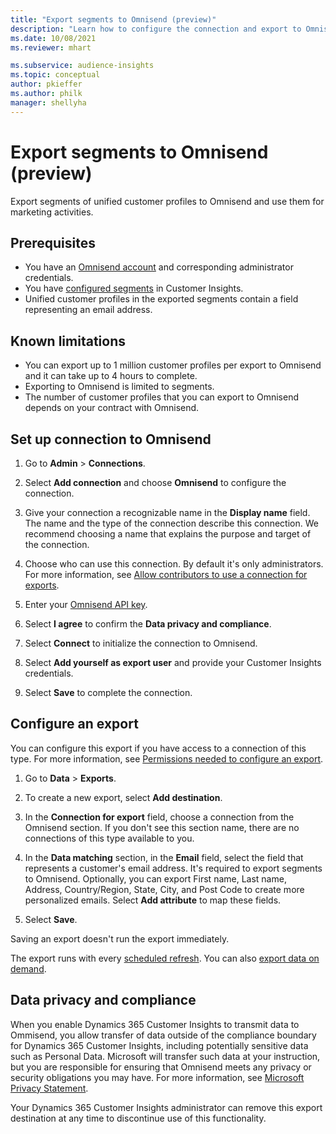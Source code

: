 ```yaml
---
title: "Export segments to Omnisend (preview)"
description: "Learn how to configure the connection and export to Omnisend."
ms.date: 10/08/2021
ms.reviewer: mhart

ms.subservice: audience-insights
ms.topic: conceptual
author: pkieffer
ms.author: philk
manager: shellyha
---
```


# Export segments to Omnisend (preview)

Export segments of unified customer profiles to Omnisend and use them for marketing activities.

## Prerequisites

-	You have an [Omnisend account](https://www.omnisend.com/) and corresponding administrator credentials.
-	You have [configured segments](segments.md) in Customer Insights.
-	Unified customer profiles in the exported segments contain a field representing an email address.

## Known limitations

- You can export up to 1 million customer profiles per export to Omnisend and it can take up to 4 hours to complete.
- Exporting to Omnisend is limited to segments.
- The number of customer profiles that you can export to Omnisend depends on your contract with Omnisend.

## Set up connection to Omnisend

1. Go to **Admin** > **Connections**.

1. Select **Add connection** and choose **Omnisend** to configure the connection.

1. Give your connection a recognizable name in the **Display name** field. The name and the type of the connection describe this connection. We recommend choosing a name that explains the purpose and target of the connection.

1. Choose who can use this connection. By default it's only administrators. For more information, see [Allow contributors to use a connection for exports](connections.md#allow-contributors-to-use-a-connection-for-exports).

1. Enter your [Omnisend API key](https://support.omnisend.com/en/articles/1061890-generating-api-key).

1. Select **I agree** to confirm the **Data privacy and compliance**.

1. Select **Connect** to initialize the connection to Omnisend.

1. Select **Add yourself as export user** and provide your Customer Insights credentials.

1. Select **Save** to complete the connection.

## Configure an export

You can configure this export if you have access to a connection of this type. For more information, see [Permissions needed to configure an export](export-destinations.md#set-up-a-new-export).

1. Go to **Data** > **Exports**.

1. To create a new export, select **Add destination**.

1. In the **Connection for export** field, choose a connection from the Omnisend section. If you don't see this section name, there are no connections of this type available to you.

1. In the **Data matching** section, in the **Email** field, select the field that represents a customer's email address. It's required to export segments to Omnisend. Optionally, you can export First name, Last name, Address, Country/Region, State, City, and Post Code to create more personalized emails. Select **Add attribute** to map these fields.

1. Select **Save**.

Saving an export doesn't run the export immediately.

The export runs with every [scheduled refresh](system.md#schedule-tab). 
You can also [export data on demand](export-destinations.md#run-exports-on-demand). 


## Data privacy and compliance

When you enable Dynamics 365 Customer Insights to transmit data to Ommisend, you allow transfer of data outside of the compliance boundary for Dynamics 365 Customer Insights, including potentially sensitive data such as Personal Data. Microsoft will transfer such data at your instruction, but you are responsible for ensuring that Omnisend meets any privacy or security obligations you may have. For more information, see [Microsoft Privacy Statement](https://go.microsoft.com/fwlink/?linkid=396732).

Your Dynamics 365 Customer Insights administrator can remove this export destination at any time to discontinue use of this functionality.
